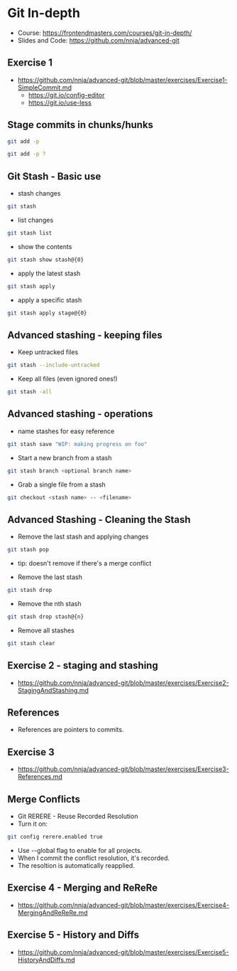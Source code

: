 # Git In-depth

* Course: <https://frontendmasters.com/courses/git-in-depth/>
* Slides and Code: <https://github.com/nnja/advanced-git>

## Exercise 1

* <https://github.com/nnja/advanced-git/blob/master/exercises/Exercise1-SimpleCommit.md>
  * <https://git.io/config-editor>
  * <https://git.io/use-less>

## Stage commits in chunks/hunks

```bash
git add -p
```

```bash
git add -p ?
```

## Git Stash - Basic use

* stash changes

```bash
git stash
```

* list changes

```bash
git stash list
```

* show the contents

```bash
git stash show stash@{0}
```

* apply the latest stash

```bash
git stash apply
```

* apply a specific stash

```bash
git stash apply stage@{0}
```

## Advanced stashing - keeping files

* Keep untracked files

```bash
git stash --include-untracked
```

* Keep all files (even ignored ones!)

```bash
git stash -all
```

## Advanced stashing - operations

* name stashes for easy reference

```bash
git stash save "WIP: making progress on foo"
```

* Start a new branch from a stash

```bash
git stash branch <optional branch name>
```

* Grab a single file from a stash

```bash
git checkout <stash name> -- <filename>
```

## Advanced Stashing - Cleaning the Stash

* Remove the last stash and applying changes

```bash
git stash pop
```

* tip: doesn't remove if there's a merge conflict

* Remove the last stash

```bash
git stash drop
```

* Remove the nth stash

```bash
git stash drop stash@{n}
```

* Remove all stashes

```bash
git stash clear
```

## Exercise 2 - staging and stashing

* <https://github.com/nnja/advanced-git/blob/master/exercises/Exercise2-StagingAndStashing.md>

## References

* References are pointers to commits.

## Exercise 3

* <https://github.com/nnja/advanced-git/blob/master/exercises/Exercise3-References.md>

## Merge Conflicts

* Git RERERE - Reuse Recorded Resolution
* Turn it on:

```bash
git config rerere.enabled true
```

* Use --global flag to enable for all projects.
* When I commit the conflict resolution, it's recorded.
* The resoltion is automatically reapplied.

## Exercise 4 - Merging and ReReRe

* <https://github.com/nnja/advanced-git/blob/master/exercises/Exercise4-MergingAndReReRe.md>

## Exercise 5 - History and Diffs

* <https://github.com/nnja/advanced-git/blob/master/exercises/Exercise5-HistoryAndDiffs.md>
